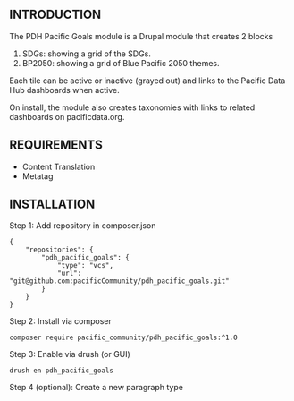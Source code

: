 ## INTRODUCTION

The PDH Pacific Goals module is a Drupal module that creates 2 blocks

1. SDGs: showing a grid of the SDGs.
2. BP2050: showing a grid of Blue Pacific 2050 themes.

Each tile can be active or inactive (grayed out) and links to the Pacific Data Hub dashboards when active.

On install, the module also creates taxonomies with links to related dashboards on pacificdata.org.

## REQUIREMENTS

- Content Translation
- Metatag

## INSTALLATION

Step 1: Add repository in composer.json

```
{
    "repositories": {
        "pdh_pacific_goals": {
            "type": "vcs",
            "url": "git@github.com:pacificCommunity/pdh_pacific_goals.git"
        }
    }
}
```

Step 2: Install via composer

```
composer require pacific_community/pdh_pacific_goals:^1.0
```

Step 3: Enable via drush (or GUI)

```
drush en pdh_pacific_goals
```

Step 4 (optional): Create a new paragraph type

